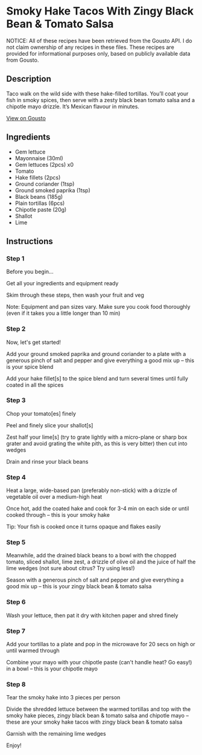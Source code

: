 # Smoky Hake Tacos With Zingy Black Bean & Tomato Salsa

NOTICE: All of these recipes have been retrieved from the Gousto API. I do not claim ownership of any recipes in these files. These recipes are provided for informational purposes only, based on publicly available data from Gousto.

## Description

Taco walk on the wild side with these hake-filled tortillas. You’ll coat your fish in smoky spices, then serve with a zesty black bean tomato salsa and a chipotle mayo drizzle. It’s Mexican flavour in minutes.

[View on Gousto](https://www.gousto.co.uk/recipes/cookbook/smoky-hake-tacos-with-zingy-black-bean-tomato-salsa)

## Ingredients

- Gem lettuce
- Mayonnaise (30ml)
- Gem lettuces (2pcs) x0
- Tomato
- Hake fillets (2pcs)
- Ground coriander (1tsp)
- Ground smoked paprika (1tsp)
- Black beans (185g)
- Plain tortillas (6pcs)
- Chipotle paste (20g)
- Shallot
- Lime

## Instructions


### Step 1

Before you begin...

Get all your ingredients and equipment ready

Skim through these steps, then wash your fruit and veg

Note: Equipment and pan sizes vary. Make sure you cook food thoroughly (even if it takes you a little longer than 10 min)


### Step 2

Now, let's get started!

Add your ground smoked paprika and ground coriander to a plate with a generous pinch of salt and pepper and give everything a good mix up – this is your spice blend

Add your hake fillet[s] to the spice blend and turn several times until fully coated in all the spices


### Step 3

Chop your tomato[es] finely

Peel and finely slice your shallot[s]

Zest half your lime[s] (try to grate lightly with a micro-plane or sharp box grater and avoid grating the white pith, as this is very bitter) then cut into wedges

Drain and rinse your black beans


### Step 4

Heat a large, wide-based pan (preferably non-stick) with a drizzle of vegetable oil over a medium-high heat

Once hot, add the coated hake and cook for 3-4 min on each side or until cooked through – this is your smoky hake

Tip: Your fish is cooked once it turns opaque and flakes easily


### Step 5

Meanwhile, add the drained black beans to a bowl with the chopped tomato, sliced shallot, lime zest, a drizzle of olive oil and the juice of half the<span class="text-danger"> </span>lime wedges (not sure about citrus? Try using less!)

Season with a generous pinch of salt and pepper and give everything a good mix up – this is your zingy black bean & tomato salsa


### Step 6

Wash your lettuce, then pat it dry with kitchen paper and shred finely


### Step 7

Add your tortillas to a plate and pop in the microwave for 20 secs on high or until warmed through

Combine your mayo with your chipotle paste (can't handle heat? Go easy!) in a bowl – this is your chipotle mayo

### Step 8

Tear the smoky hake into 3 pieces per person

Divide the shredded lettuce between the warmed tortillas and top with the smoky hake pieces, zingy black bean & tomato salsa and chipotle mayo – these are your smoky hake tacos with zingy black bean & tomato salsa

Garnish with the remaining lime wedges

Enjoy!

